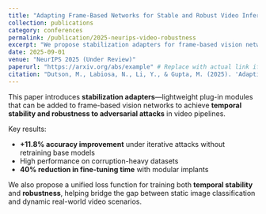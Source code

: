 ```yaml
---
title: "Adapting Frame-Based Networks for Stable and Robust Video Inference"
collection: publications
category: conferences
permalink: /publication/2025-neurips-video-robustness
excerpt: "We propose stabilization adapters for frame-based vision networks, enabling temporally consistent and corruption-robust video inference without retraining base models."
date: 2025-09-01
venue: "NeurIPS 2025 (Under Review)"
paperurl: "https://arxiv.org/abs/example" # Replace with actual link if available
citation: "Dutson, M., Labiosa, N., Li, Y., & Gupta, M. (2025). 'Adapting Frame-Based Networks for Stable and Robust Video Inference.' *NeurIPS 2025* (Under Review)."
---
```


This paper introduces **stabilization adapters**—lightweight plug-in modules that can be added to frame-based vision networks to achieve **temporal stability and robustness to adversarial attacks** in video pipelines.  

Key results:  
- **+11.8% accuracy improvement** under iterative attacks without retraining base models  
- High performance on corruption-heavy datasets  
- **40% reduction in fine-tuning time** with modular implants  

We also propose a unified loss function for training both **temporal stability** and **robustness**, helping bridge the gap between static image classification and dynamic real-world video scenarios.
